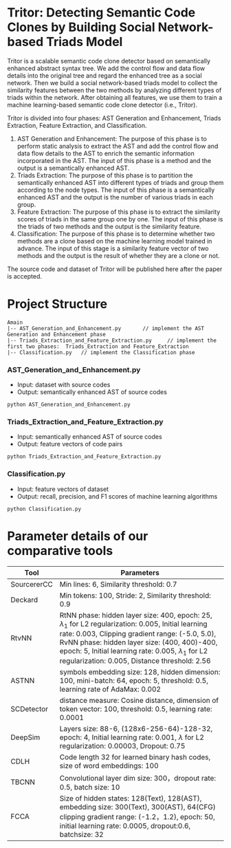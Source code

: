 # Tritor: Detecting Semantic Code Clones by Building Social Network-based Triads Model
Tritor is a scalable semantic code clone detector based on semantically enhanced abstract syntax tree. 
We add the control flow and data flow details into the original tree and regard the enhanced tree as a social network.
Then we build a social network-based triads model to collect the similarity features between the two methods by analyzing different types of triads within the network.
After obtaining all features, we use them to train a machine learning-based semantic code clone detector (i.e., Tritor).

Tritor is divided into four phases: AST Generation and Enhancement, Triads Extraction, Feature Extraction, and Classification.

1. AST Generation and Enhancement: 
The purpose of this phase is to perform static analysis to extract the AST and add the control flow and data flow details to the AST to enrich the semantic information incorporated in the AST. 
The input of this phase is a method and the output is a semantically enhanced AST.
2. Triads Extraction: 
The purpose of this phase is to partition the semantically enhanced AST into different types of triads and group them according to the node types. 
The input of this phase is a semantically enhanced AST and the output is the number of various triads in each group.
3. Feature Extraction: 
The purpose of this phase is to extract the similarity scores of triads in the same group one by one. 
The input of this phase is the triads of two methods and the output is the similarity feature.
4. Classification: 
The purpose of this phase is to determine whether two methods are a clone based on the machine learning model trained in advance. 
The input of this stage is a similarity feature vector of two methods and the output is the result of whether they are a clone or not.

The source code and dataset of Tritor will be published here after the paper is accepted.

# Project Structure  
  
```shell  
Amain  
|-- AST_Generation_and_Enhancement.py     	// implement the AST Generation and Enhancement phase  
|-- Triads_Extraction_and_Feature_Extraction.py     // implement the first two phases:  Triads_Extraction and Feature_Extraction
|-- Classification.py   // implement the Classification phase  
```

### AST_Generation_and_Enhancement.py
- Input: dataset with source codes
- Output: semantically enhanced AST of source codes 
```
python AST_Generation_and_Enhancement.py
```

### Triads_Extraction_and_Feature_Extraction.py
- Input: semantically enhanced AST of source codes
- Output: feature vectors of code pairs 
```
python Triads_Extraction_and_Feature_Extraction.py
```

### Classification.py
- Input: feature vectors of dataset
- Output: recall, precision, and F1 scores of machine learning algorithms
```
python Classification.py
```


# Parameter details of our comparative tools
|Tool            |Parameters                     |
|----------------|-------------------------------|
|SourcererCC	|Min lines: 6, Similarity threshold: 0.7            |
|Deckard      |Min tokens: 100, Stride: 2, Similarity threshold: 0.9 |
|RtvNN       |RtNN phase: hidden layer size: 400, epoch: 25, $\lambda_1$ for L2 regularization: 0.005, Initial learning rate: 0.003, Clipping gradient range: (-5.0, 5.0), RvNN phase: hidden layer size: (400, 400)-400, epoch: 5, Initial learning rate: 0.005, $\lambda_1$ for L2 regularization: 0.005, Distance threshold: 2.56    |
|ASTNN      |symbols embedding size: 128, hidden dimension: 100, mini-batch: 64, epoch: 5, threshold: 0.5, learning rate of AdaMax: 0.002  |
|SCDetector      |distance measure: Cosine distance, dimension of token vector: 100, threshold: 0.5, learning rate: 0.0001 |
|DeepSim      |Layers size: 88-6, (128x6-256-64)-128-32, epoch: 4, Initial learning rate: 0.001, $\lambda$ for L2 regularization: 0.00003, Dropout: 0.75 |
|CDLH      |Code length 32 for learned binary hash codes, size of word embeddings: 100 |
|TBCNN      |Convolutional layer dim size: 300，dropout rate: 0.5, batch size: 10 |
|FCCA      |Size of hidden states: 128(Text), 128(AST), embedding size: 300(Text), 300(AST), 64(CFG) clipping gradient range: (-1.2，1.2), epoch: 50, initial learning rate: 0.0005, dropout:0.6, batchsize: 32|

